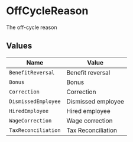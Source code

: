 # OffCycleReason

The off-cycle reason


## Values

| Name                | Value               |
| ------------------- | ------------------- |
| `BenefitReversal`   | Benefit reversal    |
| `Bonus`             | Bonus               |
| `Correction`        | Correction          |
| `DismissedEmployee` | Dismissed employee  |
| `HiredEmployee`     | Hired employee      |
| `WageCorrection`    | Wage correction     |
| `TaxReconciliation` | Tax Reconciliation  |